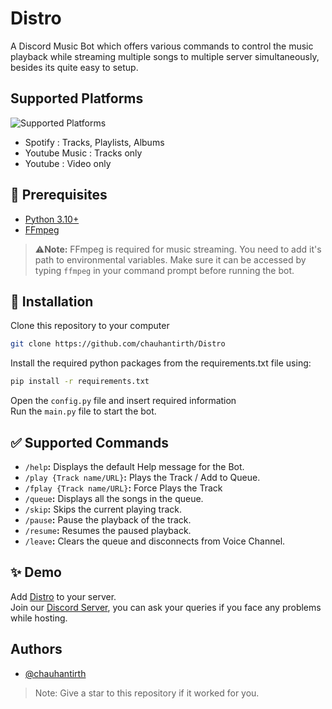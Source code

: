 
# Distro

A Discord Music Bot which offers various commands to control the music playback while streaming multiple songs to multiple server simultaneously, besides its quite easy to setup. 

## Supported Platforms
![Supported Platforms](https://imgsaver.com/images/2024/04/03/supported-platforms.png)
- Spotify : Tracks, Playlists, Albums
- Youtube Music : Tracks only
- Youtube : Video only 

## 🚧 Prerequisites

- [Python 3.10+](https://www.python.org/downloads/)
- [FFmpeg](https://ffmpeg.org/download.html)

> ⚠**Note:** FFmpeg is required for music streaming. You need to add it's path to environmental variables. Make sure it can be accessed by typing `ffmpeg` in your command prompt before running the bot.
## 📝 Installation

Clone this repository to your computer
```bash
git clone https://github.com/chauhantirth/Distro
```
Install the required python packages from the requirements.txt file using: 
```bash
pip install -r requirements.txt
```
Open the `config.py` file and insert required information\
Run the `main.py` file to start the bot.
## ✅ Supported Commands

- `/help`**:** Displays the default Help message for the Bot.
- `/play {Track name/URL}`**:** Plays the Track / Add to Queue.
- `/fplay {Track name/URL}`**:** Force Plays the Track
- `/queue`**:** Displays all the songs in the queue.
- `/skip`**:** Skips the current playing track.
- `/pause`**:** Pause the playback of the track.
- `/resume`**:** Resumes the paused playback.
- `/leave`**:** Clears the queue and disconnects from Voice Channel.



## ✨ Demo

Add [Distro](https://discord.com/api/oauth2/authorize?client_id=932340193921491035&permissions=8&scope=applications.commands%20bot) to your server.\
Join our [Discord Server](https://discord.gg/RKBMgqwtNV), you can ask your queries if you face any problems while hosting.


## Authors

- [@chauhantirth](https://www.github.com/chauhantirth)

> Note: Give a star to this repository if it worked for you.